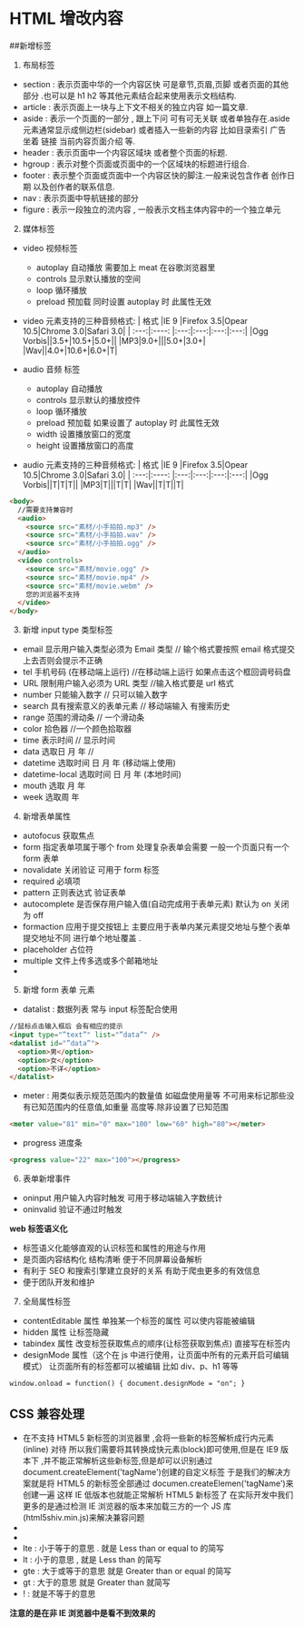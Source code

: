 # HTML 增改内容

##新增标签

1. 布局标签

- section : 表示页面中华的一个内容区快 可是章节,页眉,页脚 或者页面的其他部分 .也可以是 h1 h2 等其他元素结合起来使用表示文档结构.
- article : 表示页面上一块与上下文不相关的独立内容 如一篇文章.
- aside : 表示一个页面的一部分 , 跟上下问 可有可无关联 或者单独存在.aside 元素通常显示成侧边栏(sidebar) 或者插入一些新的内容 比如目录索引 广告 坐着 链接 当前内容页面介绍 等.
- header : 表示页面中一个内容区域块 或者整个页面的标题.
- hgroup : 表示对整个页面或页面中的一个区域块的标题进行组合.
- footer : 表示整个页面或页面中一个内容区快的脚注.一般来说包含作者 创作日期 以及创作者的联系信息.
- nav : 表示页面中导航链接的部分
- figure : 表示一段独立的流内容 , 一般表示文档主体内容中的一个独立单元

2. 媒体标签

- video 视频标签
  - autoplay 自动播放 需要加上 meat 在谷歌浏览器里
  - controls 显示默认播放的空间
  - loop 循环播放
  - preload 预加载 同时设置 autoplay 时 此属性无效
- video 元素支持的三种音频格式:
  | 格式 |IE 9 |Firefox 3.5|Opear 10.5|Chrome 3.0|Safari 3.0|
  | :---:|:----: |:---:|:---:|:---:|:---:|
  |Ogg Vorbis||3.5+|10.5+|5.0+||
  |MP3|9.0+|||5.0+|3.0+|
  |Wav||4.0+|10.6+|6.0+|T|

- audio 音频 标签

  - autoplay 自动播放
  - controls 显示默认的播放控件
  - loop 循环播放
  - preload 预加载 如果设置了 autoplay 时 此属性无效
  - width 设置播放窗口的宽度
  - height 设置播放窗口的高度

- audio 元素支持的三种音频格式:
  | 格式 |IE 9 |Firefox 3.5|Opear 10.5|Chrome 3.0|Safari 3.0|
  | :---:|:----: |:---:|:---:|:---:|:---:|
  |Ogg Vorbis||T|T|T||
  |MP3|T|||T|T|
  |Wav||T|T||T|

```html
<body>
  //需要支持兼容时
  <audio>
    <source src="素材/小手拍拍.mp3" />
    <source src="素材/小手拍拍.wav" />
    <source src="素材/小手拍拍.ogg" />
  </audio>
  <video controls>
    <source src="素材/movie.ogg" />
    <source src="素材/movie.mp4" />
    <source src="素材/movie.webm" />
    您的浏览器不支持
  </video>
</body>
```

3. 新增 input type 类型标签

- email 显示用户输入类型必须为 Email 类型 // 输个格式要按照 email 格式提交上去否则会提示不正确
- tel 手机号码 (在移动端上运行) //在移动端上运行 如果点击这个框回调号码盘
- URL 限制用户输入必须为 URL 类型 //输入格式要是 url 格式
- number 只能输入数字 // 只可以输入数字
- search 具有搜索意义的表单元素 // 移动端输入 有搜索历史
- range 范围的滑动条 // 一个滑动条
- color 拾色器 //一个颜色拾取器
- time 表示时间 // 显示时间
- data 选取日 月 年 //
- datetime 选取时间 日 月 年 (移动端上使用)
- datetime-local 选取时间 日 月 年 (本地时间)
- mouth 选取 月 年
- week 选取周 年

4.  新增表单属性

- autofocus 获取焦点
- form 指定表单项属于哪个 from 处理复杂表单会需要 一般一个页面只有一个 form 表单
- novalidate 关闭验证 可用于 form 标签
- required 必填项
- pattern 正则表达式 验证表单
- autocomplete 是否保存用户输入值(自动完成用于表单元素) 默认为 on 关闭为 off
- formaction 应用于提交按钮上 主要应用于表单内某元素提交地址与整个表单提交地址不同 进行单个地址覆盖 .
- placeholder 占位符
- multiple 文件上传多选或多个邮箱地址
-

5.  新增 form 表单 元素

- datalist : 数据列表 常与 input 标签配合使用

```html
//鼠标点击输入框后 会有相应的提示
<input type="”text”" list="”data”" />
<datalist id="”data”">
  <option>男</option>
  <option>女</option>
  <option>不详</option>
</datalist>
```

- meter : 用类似表示规范范围内的数量值 如磁盘使用量等 不可用来标记那些没有已知范围内的任意值,如重量 高度等.除非设置了已知范围

```html
<meter value="81" min="0" max="100" low="60" high="80"></meter>
```

- progress 进度条

```html
<progress value="22" max="100"></progress>
```

6.  表单新增事件

- oninput 用户输入内容时触发 可用于移动端输入字数统计
- oninvalid 验证不通过时触发

**web 标签语义化**

- 标签语义化能够直观的认识标签和属性的用途与作用
- 是页面内容结构化 结构清晰 便于不同屏幕设备解析
- 有利于 SEO 和搜索引擎建立良好的关系 有助于爬虫更多的有效信息
- 便于团队开发和维护

7. 全局属性标签

- contentEditable 属性 单独某一个标签的属性 可以使内容能被编辑
- hidden 属性 让标签隐藏
- tabindex 属性 改变标签获取焦点的顺序(让标签获取到焦点) 直接写在标签内
- designMode 属性（这个在 js 中进行使用，让页面中所有的元素开启可编辑模式） 让页面所有的标签都可以被编辑 比如 div、p、h1 等等

```html
window.onload = function() { document.designMode = "on"; }
```

## CSS 兼容处理

- 在不支持 HTML5 新标签的浏览器里 ,会将一些新的标签解析成行内元素(inline) 对待 所以我们需要将其转换成快元素(block)即可使用,但是在 IE9 版本下 ,并不能正常解析这些新标签,但是却可以识别通过 document.createElement('tagName')创建的自定义标签 于是我们的解决方案就是将 HTML5 的新标签全部通过 documen.createElemen('tagName')来创建一遍 这样 IE 低版本也就能正常解析 HTML5 新标签了 在实际开发中我们更多的是通过检测 IE 浏览器的版本来加载三方的一个 JS 库(html5shiv.min.js)来解决兼容问题
- <!--[if gte IE 7]> <link rel="stylesheet" href="ie10.css"> <![endif]-->
- <!--[if lte IE 8]> <script src="html5shiv.min.js"></script> <![endif]-->
- lte : 小于等于的意思 . 就是 Less than or equal to 的简写
- lt : 小于的意思 , 就是 Less than 的简写
- gte : 大于或等于的意思 就是 Greater than or equal 的简写
- gt : 大于的意思 就是 Greater than 就简写
- ! : 就是不等于的意思

**注意的是在非 IE 浏览器中是看不到效果的**
